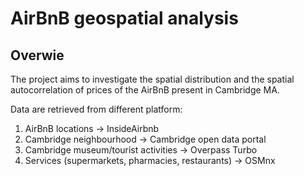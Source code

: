 # AirBnB geospatial analysis

## Overwie

The project aims to investigate the spatial distribution and the spatial autocorrelation of prices of the AirBnB present in Cambridge MA.

Data are retrieved from different platform:
1.	AirBnB locations -> InsideAirbnb
2.	Cambridge neighbourhood -> Cambridge open data portal
3.	Cambridge museum/tourist activities -> Overpass Turbo
4.	Services (supermarkets, pharmacies, restaurants) -> OSMnx

